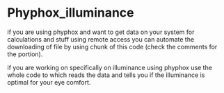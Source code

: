 # Phyphox_illuminance

if you are using phyphox and want to get data on your system for calculations and stuff using remote access you can automate the downloading of file by using chunk of this code (check the comments for the portion).

if you are working on specifically on illuminance using phyphox use the whole code to which reads the data and tells you if the illuminance is optimal for your eye comfort.
